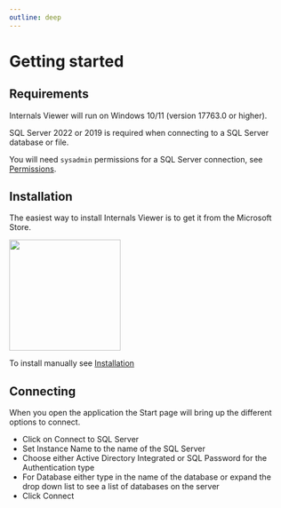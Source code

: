 ```yaml
---
outline: deep
---
```


# Getting started

## Requirements

Internals Viewer will run on Windows 10/11 (version 17763.0 or higher).

SQL Server 2022 or 2019 is required when connecting to a SQL Server database or file.

You will need `sysadmin` permissions for a SQL Server connection, see [Permissions](/docs/introduction/permissions).

## Installation

The easiest way to install Internals Viewer is to get it from the Microsoft Store.

<a href="https://apps.microsoft.com/detail/Internals%20Viewer/9MSW42CQMK2V?launch=true
	&mode=mini">
	<img src="https://get.microsoft.com/images/en-gb%20dark.svg" width="200"/>
</a>

To install manually see [Installation](/docs/introduction/installation.md)


## Connecting

When you open the application the Start page will bring up the different options to connect.

- Click on Connect to SQL Server
- Set Instance Name to the name of the SQL Server
- Choose either Active Directory Integrated or SQL Password for the Authentication type
- For Database either type in the name of the database or expand the drop down list to see a list of databases on the server
- Click Connect
